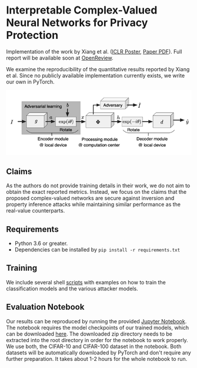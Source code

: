 # Interpretable Complex-Valued Neural Networks for Privacy Protection

Implementation of the work by Xiang et al. ([ICLR Poster](https://iclr.cc/virtual/poster_S1xFl64tDr.html), [Paper PDF](http://www.openreview.net/pdf?id=S1xFl64tDr)).
Full report will be available soon at [OpenReview](https://api.openreview.net/forum?id=XX26O1HXupp&noteId=rQEKyH2LlHa).

We examine the reproducibility of the quantitative results reported by Xiang et al. Since no publicly available implementation currently exists, we write our own in PyTorch.

![Structure of the complex-valued neural network](assets/complex-CNN-structure.png?raw=true)

## Claims
As the authors do not provide training details in their work, we do not aim to obtain the exact reported metrics. Instead, we focus on the claims that the proposed complex-valued networks are secure against inversion and property inference attacks while maintaining similar performance as the real-value counterparts.

## Requirements
- Python 3.6 or greater.
- Dependencies can be installed by `pip install -r requirements.txt` 

## Training
We include several shell [scripts](scripts/) with examples on how to train the classification models and the various attacker models. 

## Evaluation Notebook
Our results can be reproduced by running the provided [Jupyter Notebook](results.ipynb). The notebook requires the model checkpoints of our trained models, which can be downloaded [here](https://drive.google.com/file/d/1CjgKd9Hys-fA65JX5TNGTT1ZHKXFN68N/view?usp=sharing). The downloaded zip directory needs to be extracted into the root directory in order for the notebook to work properly. We use both, the CIFAR-10 and CIFAR-100 dataset in the notebook. Both datasets will be automatically downloaded by PyTorch and don't require any further preparation. It takes about 1-2 hours for the whole notebook to run.

